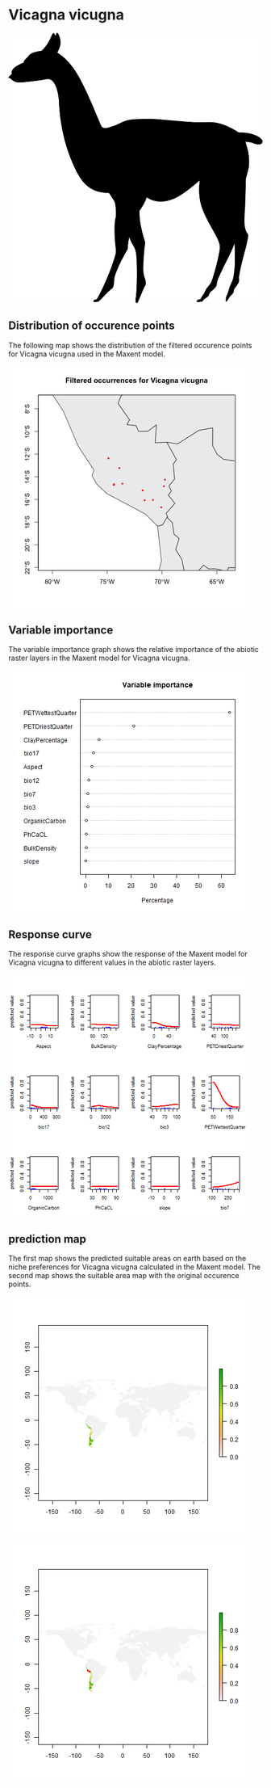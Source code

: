 # Vicagna vicugna 

![](image_taxa.png) 

## Distribution of occurence points 
The following map shows the distribution of the filtered occurence points for Vicagna vicugna used in the Maxent model. 

![](occurrences.png)
    
## Variable importance 
The variable importance graph shows the relative importance of the abiotic raster layers in the  Maxent model for Vicagna vicugna. 

![](valid_maxent_variable_importance.png)
    
## Response curve 
The response curve graphs show the response of the Maxent model for Vicagna vicugna to different values in the abiotic raster layers. 

![](valid_maxent_response_curve.png)
    
## prediction map 
The first map shows the predicted suitable areas on earth based on the niche preferences for Vicagna vicugna calculated in the Maxent model. The second map shows the suitable area map with the original occurence points.

![](prediction_map.png)
![](prediction_occurence_map.png)
    

